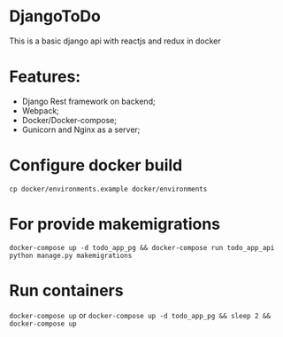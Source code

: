 # DjangoToDo
This is a basic django api with reactjs and redux in docker

Features:
========
- Django Rest framework on backend;
- Webpack;
- Docker/Docker-compose;
- Gunicorn and Nginx as a server;

Configure docker build
======================

`cp docker/environments.example docker/environments`

For provide makemigrations
============================
`docker-compose up -d todo_app_pg && docker-compose run todo_app_api python manage.py makemigrations`

Run containers
==============
`docker-compose up` 
or
`docker-compose up -d todo_app_pg && sleep 2 && docker-compose up`